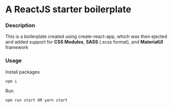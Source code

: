 # A ReactJS starter boilerplate

### Description

This is a boilerplate created using create-react-app, which was then ejected and added support for **CSS Modules**, **SASS** (.scss format), and **MaterialUI** framework

### Usage 

Install packages

```
npm i
```

Run

```
npm run start OR yarn start
```